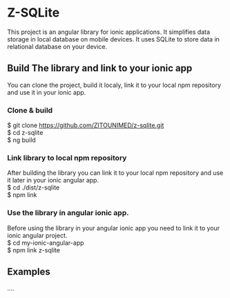 # Z-SQLite

This project is an angular library for ionic applications. It simplifies data storage in local database on mobile devices. It uses SQLite to store data in relational database on your device.

## Build The library and link to your ionic app
You can clone the project, build it localy, link it to your local npm repository and use it in your ionic app.

### Clone & build
$ git clone https://github.com/ZITOUNIMED/z-sqlite.git <br/>
$ cd z-sqlite <br/>
$ ng build  <br/>

### Link library to local npm repository
After building the library you can link it to your local npm repository and use it later in your ionic angular app. <br/>
$ cd ./dist/z-sqlite <br/>
$ npm link <br/>

### Use the library in angular ionic app.
Before using the library in your angular ionic app you need to link it to your ionic angular project.<br/>
$ cd my-ionic-angular-app <br/>
$ npm link z-sqlite <br/>

## Examples
....

